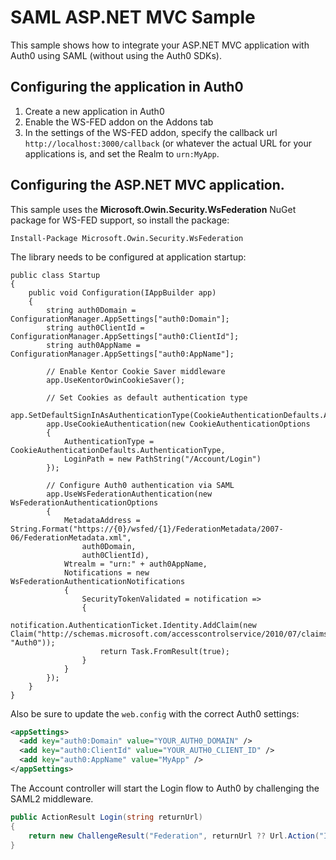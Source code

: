 ﻿# SAML ASP.NET MVC Sample

This sample shows how to integrate your ASP.NET MVC application with Auth0 using SAML (without using the Auth0 SDKs). 

## Configuring the application in Auth0

1. Create a new application in Auth0
2. Enable the WS-FED addon on the Addons tab
3. In the settings of the WS-FED addon, specify the callback url `http://localhost:3000/callback` (or whatever the actual URL for your applications is,
and set the Realm to `urn:MyApp`.

## Configuring the ASP.NET MVC application. 

This sample uses the **Microsoft.Owin.Security.WsFederation** NuGet package for WS-FED support, so install the package:

```
Install-Package Microsoft.Owin.Security.WsFederation
```

The library needs to be configured at application startup:

```
public class Startup
{
    public void Configuration(IAppBuilder app)
    {
        string auth0Domain = ConfigurationManager.AppSettings["auth0:Domain"];
        string auth0ClientId = ConfigurationManager.AppSettings["auth0:ClientId"];
        string auth0AppName = ConfigurationManager.AppSettings["auth0:AppName"];

        // Enable Kentor Cookie Saver middleware
        app.UseKentorOwinCookieSaver();

        // Set Cookies as default authentication type
        app.SetDefaultSignInAsAuthenticationType(CookieAuthenticationDefaults.AuthenticationType);
        app.UseCookieAuthentication(new CookieAuthenticationOptions
        {
            AuthenticationType = CookieAuthenticationDefaults.AuthenticationType,
            LoginPath = new PathString("/Account/Login")
        });

        // Configure Auth0 authentication via SAML
        app.UseWsFederationAuthentication(new WsFederationAuthenticationOptions
        {
            MetadataAddress = String.Format("https://{0}/wsfed/{1}/FederationMetadata/2007-06/FederationMetadata.xml", 
                auth0Domain, 
                auth0ClientId),
            Wtrealm = "urn:" + auth0AppName,
            Notifications = new WsFederationAuthenticationNotifications
            {
                SecurityTokenValidated = notification =>
                {
                    notification.AuthenticationTicket.Identity.AddClaim(new Claim("http://schemas.microsoft.com/accesscontrolservice/2010/07/claims/identityprovider", "Auth0"));
                    return Task.FromResult(true);
                }
            }
        });
    }
}
```

Also be sure to update the `web.config` with the correct Auth0 settings:

```xml
<appSettings>
  <add key="auth0:Domain" value="YOUR_AUTH0_DOMAIN" />
  <add key="auth0:ClientId" value="YOUR_AUTH0_CLIENT_ID" />
  <add key="auth0:AppName" value="MyApp" />
</appSettings>
```

The Account controller will start the Login flow to Auth0 by challenging the SAML2 middleware.

```csharp
public ActionResult Login(string returnUrl)
{
    return new ChallengeResult("Federation", returnUrl ?? Url.Action("Index", "Home"));
}
```
